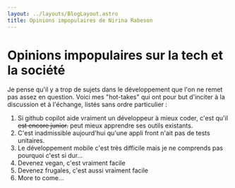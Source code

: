 ```yaml
---
layout: ../layouts/BlogLayout.astro
title: Opinions impopulaires de Nirina Rabeson
---
```


# Opinions impopulaires sur la tech et la société

Je pense qu'il y a trop de sujets dans le développement que l'on ne remet pas assez en question. Voici mes "hot-takes" qui ont pour but d'inciter à la discussion et à l'échange, listés sans ordre particulier :

1. Si github copilot aide vraiment un développeur à mieux coder, c'est qu'il ~~est encore junior.~~ peut mieux apprendre ses outils existants.
2. C'est inadmissible aujourd'hui qu'une appli front n'ait pas de tests unitaires.
3. Le développement mobile c'est très difficile mais je ne comprends pas pourquoi c'est si dur...
4. Devenez vegan, c'est vraiment facile
5. Devenez frugales, c'est aussi vraiment facile
6. More to come...
